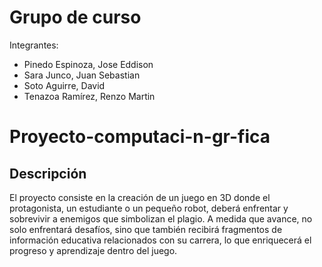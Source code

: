 # Grupo de curso

Integrantes:
- Pinedo Espinoza, Jose Eddison
- Sara Junco, Juan Sebastian
- Soto Aguirre, David
- Tenazoa Ramírez, Renzo Martin

# Proyecto-computaci-n-gr-fica

## Descripción

El proyecto consiste en la creación de un juego en 3D donde el protagonista, un estudiante o un pequeño robot, deberá enfrentar y sobrevivir a enemigos que simbolizan el plagio. A medida que avance, no solo enfrentará desafíos, sino que también recibirá fragmentos de información educativa relacionados con su carrera, lo que enriquecerá el progreso y aprendizaje dentro del juego.
